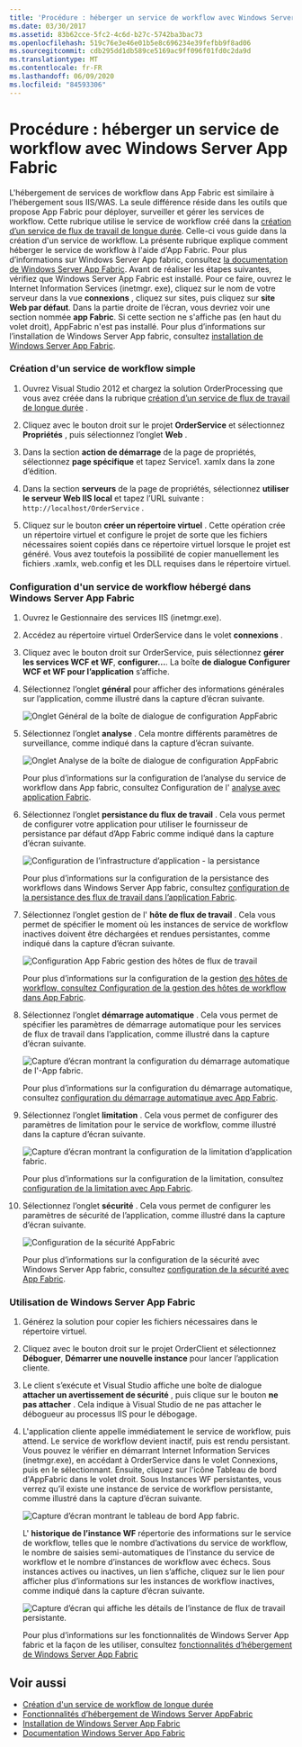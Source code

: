 ```yaml
---
title: 'Procédure : héberger un service de workflow avec Windows Server App Fabric'
ms.date: 03/30/2017
ms.assetid: 83b62cce-5fc2-4c6d-b27c-5742ba3bac73
ms.openlocfilehash: 519c76e3e46e01b5e8c696234e39fefbb9f8ad06
ms.sourcegitcommit: cdb295dd1db589ce5169ac9ff096f01fd0c2da9d
ms.translationtype: MT
ms.contentlocale: fr-FR
ms.lasthandoff: 06/09/2020
ms.locfileid: "84593306"
---
```

# <a name="how-to-host-a-workflow-service-with-windows-server-app-fabric"></a>Procédure : héberger un service de workflow avec Windows Server App Fabric

L'hébergement de services de workflow dans App Fabric est similaire à l'hébergement sous IIS/WAS. La seule différence réside dans les outils que propose App Fabric pour déployer, surveiller et gérer les services de workflow. Cette rubrique utilise le service de workflow créé dans la [création d’un service de flux de travail de longue durée](creating-a-long-running-workflow-service.md). Celle-ci vous guide dans la création d'un service de workflow. La présente rubrique explique comment héberger le service de workflow à l'aide d'App Fabric. Pour plus d’informations sur Windows Server App fabric, consultez [la documentation de Windows Server App Fabric](https://docs.microsoft.com/previous-versions/appfabric/ff384253(v=azure.10)). Avant de réaliser les étapes suivantes, vérifiez que Windows Server App Fabric est installé.  Pour ce faire, ouvrez le Internet Information Services (inetmgr. exe), cliquez sur le nom de votre serveur dans la vue **connexions** , cliquez sur sites, puis cliquez sur **site Web par défaut**. Dans la partie droite de l’écran, vous devriez voir une section nommée **app Fabric**. Si cette section ne s'affiche pas (en haut du volet droit), AppFabric n'est pas installé. Pour plus d’informations sur l’installation de Windows Server App fabric, consultez [installation de Windows Server App Fabric](https://docs.microsoft.com/previous-versions/appfabric/ee790960(v=azure.10)).  
  
### <a name="creating-a-simple-workflow-service"></a>Création d'un service de workflow simple  
  
1. Ouvrez Visual Studio 2012 et chargez la solution OrderProcessing que vous avez créée dans la rubrique [création d’un service de flux de travail de longue durée](creating-a-long-running-workflow-service.md) .  
  
2. Cliquez avec le bouton droit sur le projet **OrderService** et sélectionnez **Propriétés** , puis sélectionnez l’onglet **Web** .  
  
3. Dans la section **action de démarrage** de la page de propriétés, sélectionnez **page spécifique** et tapez Service1. xamlx dans la zone d’édition.  
  
4. Dans la section **serveurs** de la page de propriétés, sélectionnez **utiliser le serveur Web IIS local** et tapez l’URL suivante : `http://localhost/OrderService` .  
  
5. Cliquez sur le bouton **créer un répertoire virtuel** . Cette opération crée un répertoire virtuel et configure le projet de sorte que les fichiers nécessaires soient copiés dans ce répertoire virtuel lorsque le projet est généré.  Vous avez toutefois la possibilité de copier manuellement les fichiers .xamlx, web.config et les DLL requises dans le répertoire virtuel.  
  
### <a name="configuring-a-workflow-service-hosted-in-windows-server-app-fabric"></a>Configuration d'un service de workflow hébergé dans Windows Server App Fabric  
  
1. Ouvrez le Gestionnaire des services IIS (inetmgr.exe).  
  
2. Accédez au répertoire virtuel OrderService dans le volet **connexions** .  
  
3. Cliquez avec le bouton droit sur OrderService, puis sélectionnez **gérer les services WCF et WF**, **configurer...**. La boîte **de dialogue Configurer WCF et WF pour l’application** s’affiche.  
  
4. Sélectionnez l’onglet **général** pour afficher des informations générales sur l’application, comme illustré dans la capture d’écran suivante.  
  
     ![Onglet Général de la boîte de dialogue de configuration AppFabric](media/appfabricconfiguration-general.gif "AppFabricConfiguration-général")  
  
5. Sélectionnez l’onglet **analyse** . Cela montre différents paramètres de surveillance, comme indiqué dans la capture d’écran suivante.  
  
     ![Onglet Analyse de la boîte de dialogue de configuration AppFabric](media/appfabricconfiguration-monitoring.gif "AppFabricConfiguration-surveillance")  
  
     Pour plus d’informations sur la configuration de l’analyse du service de workflow dans App fabric, consultez Configuration de l' [analyse avec application Fabric](https://docs.microsoft.com/previous-versions/appfabric/ee677384(v=azure.10)).  
  
6. Sélectionnez l’onglet **persistance du flux de travail** . Cela vous permet de configurer votre application pour utiliser le fournisseur de persistance par défaut d’App Fabric comme indiqué dans la capture d’écran suivante.  
  
     ![Configuration de l’infrastructure d’application &#45; la persistance](media/appfabricconfiguration-persistence.gif "AppFabricConfiguration-persistance")  
  
     Pour plus d’informations sur la configuration de la persistance des workflows dans Windows Server App fabric, consultez [configuration de la persistance des flux de travail dans l’application Fabric](https://docs.microsoft.com/previous-versions/appfabric/ee677353(v=azure.10)).  
  
7. Sélectionnez l’onglet gestion de l' **hôte de flux de travail** . Cela vous permet de spécifier le moment où les instances de service de workflow inactives doivent être déchargées et rendues persistantes, comme indiqué dans la capture d’écran suivante.  
  
     ![Configuration App Fabric gestion des hôtes de flux de travail](media/appfabricconfiguration-management.gif "AppFabricConfiguration-gestion")  
  
     Pour plus d’informations sur la configuration de la gestion [des hôtes de workflow, consultez Configuration de la gestion des hôtes de workflow dans App Fabric](https://docs.microsoft.com/previous-versions/appfabric/ff383424(v=azure.10)).  
  
8. Sélectionnez l’onglet **démarrage automatique** . Cela vous permet de spécifier les paramètres de démarrage automatique pour les services de flux de travail dans l’application, comme illustré dans la capture d’écran suivante.  
  
     ![Capture d’écran montrant la configuration du démarrage automatique de l'&#45;App fabric.](./media/how-to-host-a-workflow-service-with-windows-server-app-fabric/app-fabric-auto-start-configuration.gif)  
  
     Pour plus d’informations sur la configuration du démarrage automatique, consultez [configuration du démarrage automatique avec App Fabric](https://docs.microsoft.com/previous-versions/appfabric/ee677261(v=azure.10)).  
  
9. Sélectionnez l’onglet **limitation** . Cela vous permet de configurer des paramètres de limitation pour le service de workflow, comme illustré dans la capture d’écran suivante.  
  
     ![Capture d’écran montrant la configuration de la limitation d’application fabric.](./media/how-to-host-a-workflow-service-with-windows-server-app-fabric/app-fabric-throttling-configuration.gif)  
  
     Pour plus d’informations sur la configuration de la limitation, consultez [configuration de la limitation avec App Fabric](https://docs.microsoft.com/previous-versions/appfabric/ee677261(v=azure.10)).  
  
10. Sélectionnez l’onglet **sécurité** . Cela vous permet de configurer les paramètres de sécurité de l’application, comme illustré dans la capture d’écran suivante.  
  
     ![Configuration de la sécurité AppFabric](media/appfabricconfiguration-security.gif "AppFabricConfiguration-sécurité")  
  
     Pour plus d’informations sur la configuration de la sécurité avec Windows Server App fabric, consultez [configuration de la sécurité avec App Fabric](https://docs.microsoft.com/previous-versions/appfabric/ee677278(v=azure.10)).  
  
### <a name="using-windows-server-app-fabric"></a>Utilisation de Windows Server App Fabric  
  
1. Générez la solution pour copier les fichiers nécessaires dans le répertoire virtuel.  
  
2. Cliquez avec le bouton droit sur le projet OrderClient et sélectionnez **Déboguer**, **Démarrer une nouvelle instance** pour lancer l’application cliente.  
  
3. Le client s’exécute et Visual Studio affiche une boîte de dialogue **attacher un avertissement de sécurité** , puis clique sur le bouton **ne pas attacher** . Cela indique à Visual Studio de ne pas attacher le débogueur au processus IIS pour le débogage.  
  
4. L'application cliente appelle immédiatement le service de workflow, puis attend. Le service de workflow devient inactif, puis est rendu persistant. Vous pouvez le vérifier en démarrant Internet Information Services (inetmgr.exe), en accédant à OrderService dans le volet Connexions, puis en le sélectionnant. Ensuite, cliquez sur l'icône Tableau de bord d'AppFabric dans le volet droit. Sous Instances WF persistantes, vous verrez qu’il existe une instance de service de workflow persistante, comme illustré dans la capture d’écran suivante.  
  
     ![Capture d’écran montrant le tableau de bord App fabric.](./media/how-to-host-a-workflow-service-with-windows-server-app-fabric/app-fabric-dashboard.gif)  
  
     L' **historique de l’instance WF** répertorie des informations sur le service de workflow, telles que le nombre d’activations du service de workflow, le nombre de saisies semi-automatiques de l’instance du service de workflow et le nombre d’instances de workflow avec échecs. Sous instances actives ou inactives, un lien s’affiche, cliquez sur le lien pour afficher plus d’informations sur les instances de workflow inactives, comme indiqué dans la capture d’écran suivante.  
  
     ![Capture d’écran qui affiche les détails de l’instance de flux de travail persistante.](./media/how-to-host-a-workflow-service-with-windows-server-app-fabric/persisted-workflow-instance-detail.gif)  
  
     Pour plus d’informations sur les fonctionnalités de Windows Server App fabric et la façon de les utiliser, consultez [fonctionnalités d’hébergement de Windows Server App Fabric](https://docs.microsoft.com/previous-versions/appfabric/ee677189(v=azure.10))  
  
## <a name="see-also"></a>Voir aussi

- [Création d'un service de workflow de longue durée](creating-a-long-running-workflow-service.md)
- [Fonctionnalités d’hébergement de Windows Server AppFabric](https://docs.microsoft.com/previous-versions/appfabric/ee677189(v=azure.10))
- [Installation de Windows Server App Fabric](https://docs.microsoft.com/previous-versions/appfabric/ee790960(v=azure.10))
- [Documentation Windows Server App Fabric](https://docs.microsoft.com/previous-versions/appfabric/ff384253(v=azure.10))
